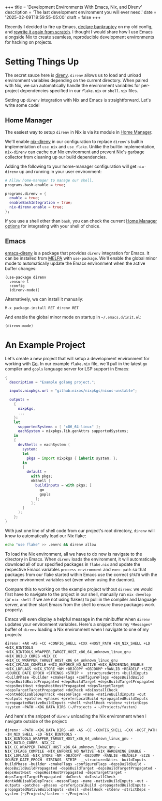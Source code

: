 +++
title = 'Development Environments With Emacs, Nix, and Direnv'
description = 'The last development environment you will ever need.'
date = '2025-02-09T19:59:55-05:00'
draft = false
+++

Recently I decided to fire up Emacs, [declare bankruptcy](https://www.emacswiki.org/emacs/DotEmacsBankruptcy) on my old config, and [rewrite it again from scratch](https://codeberg.org/tdback/emacs.d). I thought I would share how I use Emacs alongside Nix to create seamless, reproducible development environments for hacking on projects.

# Setting Things Up
The secret sauce here is [direnv](https://direnv.net/). `direnv` allows us to load and unload environment variables depending on the current directory. When paired with Nix, we can automatically handle the environment variables for per-project dependencies specified in our `flake.nix` or `shell.nix` files.

Setting up `direnv` integration with Nix and Emacs is straightforward. Let's write some code!

## Home Manager
The easiest way to setup `direnv` in Nix is via its module in [Home Manager](https://github.com/nix-community/home-manager).

We'll enable [nix-direnv](https://github.com/nix-community/nix-direnv) in our configuration to replace `direnv`'s  builtin implementation of `use_nix` and `use_flake`. Unlike the builtin implementation, `nix-direnv` can cache our Nix environment and prevent Nix's garbage collector from cleaning up our build dependencies.

Adding the following to your home-manager configuration will get `nix-direnv` up and running in your user environment:
```nix
# Allow home-manager to manage our shell.
programs.bash.enable = true;

programs.direnv = {
  enable = true;
  enableBashIntegration = true;
  nix-direnv.enable = true;
};
```

If you use a shell other than `bash`, you can check the current [Home Manager options](https://home-manager-options.extranix.com/?query=programs.direnv.enable&release=release-24.11) for integrating with your shell of choice.

## Emacs
[emacs-direnv](https://github.com/wbolster/emacs-direnv) is a package that provides `direnv` integration for Emacs. It can be installed from [MELPA](https://melpa.org/#/direnv) with `use-package`. We'll enable the global minor mode to automatically update the Emacs environment when the active buffer changes:
```elisp
(use-package direnv
  :ensure t
  :config
  (direnv-mode))
```

Alternatively, we can install it manually:
```
M-x package-install RET direnv RET
```

And enable the global minor mode on startup in `~/.emacs.d/init.el`:
```elisp
(direnv-mode)
```

# An Example Project
Let's create a new project that will setup a development environment for working with [Go](https://go.dev/). In our example `flake.nix` file, we'll pull in the latest `go` compiler and `gopls` language server for LSP support in Emacs:
```nix
{
  description = "Example golang project.";

  inputs.nixpkgs.url = "github:nixos/nixpkgs/nixos-unstable";

  outputs =
    {
      nixpkgs,
      ...
    }:
    let
      supportedSystems = [ "x86_64-linux" ];
      eachSystem = nixpkgs.lib.genAttrs supportedSystems;
    in
    {
      devShells = eachSystem (
        system:
        let
          pkgs = import nixpkgs { inherit system; };
        in
        {
          default =
            with pkgs;
            mkShell {
              buildInputs = with pkgs; [
                go
                gopls
              ];
            };
        }
      );
    };
}
```

With just one line of shell code from our project's root directory, `direnv` will know to automatically load our Nix flake:
```bash
echo "use flake" >> .envrc && direnv allow
```

To load the Nix environment, all we have to do now is navigate to the directory in Emacs. When `direnv` loads the environment, it will automatically download all of our specified packages in `flake.nix` and update the respective Emacs variables `process-environment` and `exec-path` so that packages from our flake started within Emacs use the correct `$PATH` with the proper environment variables set (even when using the daemon).

Compare this to working on the example project without `direnv`: we would first have to navigate to the project in our shell, manually run `nix develop` (or `nix-shell` if we are not using flakes) to pull in the compiler and language server, and then start Emacs from the shell to ensure those packages work properly.

Emacs will even display a helpful message in the minibuffer when `direnv` updates your environment variables. Here's a snippet from my `*Messages*` buffer of `direnv` loading a Nix environment when I navigate to one of my projects:
```
direnv: +AR +AS +CC +CONFIG_SHELL +CXX +HOST_PATH +IN_NIX_SHELL +LD +NIX_BINTOOLS +NIX_BINTOOLS_WRAPPER_TARGET_HOST_x86_64_unknown_linux_gnu +NIX_BUILD_CORES +NIX_CC +NIX_CC_WRAPPER_TARGET_HOST_x86_64_unknown_linux_gnu +NIX_CFLAGS_COMPILE +NIX_ENFORCE_NO_NATIVE +NIX_HARDENING_ENABLE +NIX_LDFLAGS +NIX_STORE +NM +OBJCOPY +OBJDUMP +RANLIB +READELF +SIZE +SOURCE_DATE_EPOCH +STRINGS +STRIP +__structuredAttrs +buildInputs +buildPhase +builder +cmakeFlags +configureFlags +depsBuildBuild +depsBuildBuildPropagated +depsBuildTarget +depsBuildTargetPropagated +depsHostHost +depsHostHostPropagated +depsTargetTarget +depsTargetTargetPropagated +doCheck +doInstallCheck +dontAddDisableDepTrack +mesonFlags +name +nativeBuildInputs +out +outputs +patches +phases +preferLocalBuild +propagatedBuildInputs +propagatedNativeBuildInputs +shell +shellHook +stdenv +strictDeps +system ~PATH ~XDG_DATA_DIRS (~/Projects → ~/Projects/fasten)
```

And here's the snippet of `direnv` unloading the Nix environment when I navigate outside of the project:
```
direnv: ~PATH ~XDG_DATA_DIRS -AR -AS -CC -CONFIG_SHELL -CXX -HOST_PATH -IN_NIX_SHELL -LD -NIX_BINTOOLS -NIX_BINTOOLS_WRAPPER_TARGET_HOST_x86_64_unknown_linux_gnu -NIX_BUILD_CORES -NIX_CC -NIX_CC_WRAPPER_TARGET_HOST_x86_64_unknown_linux_gnu -NIX_CFLAGS_COMPILE -NIX_ENFORCE_NO_NATIVE -NIX_HARDENING_ENABLE -NIX_LDFLAGS -NIX_STORE -NM -OBJCOPY -OBJDUMP -RANLIB -READELF -SIZE -SOURCE_DATE_EPOCH -STRINGS -STRIP -__structuredAttrs -buildInputs -buildPhase -builder -cmakeFlags -configureFlags -depsBuildBuild -depsBuildBuildPropagated -depsBuildTarget -depsBuildTargetPropagated -depsHostHost -depsHostHostPropagated -depsTargetTarget -depsTargetTargetPropagated -doCheck -doInstallCheck -dontAddDisableDepTrack -mesonFlags -name -nativeBuildInputs -out -outputs -patches -phases -preferLocalBuild -propagatedBuildInputs -propagatedNativeBuildInputs -shell -shellHook -stdenv -strictDeps -system (~/Projects/fasten → ~/Projects)
```
